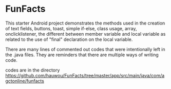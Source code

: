 FunFacts
========

This starter Android project demonstrates the methods used in the creation of text fields, buttons, toast, simple if-else, class usage, array, onclicklistener, the different between member variable and local variable as related to the use of "final" declaration on the local variable.

There are many lines of commented out codes that were intentionally left in the .java files. They are reminders that there are multiple ways of writing code.

codes are in the directory https://github.com/hauwou/FunFacts/tree/master/app/src/main/java/com/agctonline/funfacts
